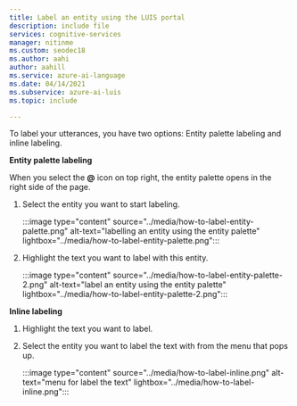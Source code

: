 ```yaml
---
title: Label an entity using the LUIS portal
description: include file
services: cognitive-services
manager: nitinme
ms.custom: seodec18
ms.author: aahi
author: aahill
ms.service: azure-ai-language
ms.date: 04/14/2021
ms.subservice: azure-ai-luis
ms.topic: include

---
```


To label your utterances, you have two options: Entity palette labeling and inline labeling. 

**Entity palette labeling**

When you select the **@** icon on top right, the entity palette opens in the right side of the page.

1. Select the entity you want to start labeling.

    :::image type="content" source="../media/how-to-label-entity-palette.png" alt-text="labelling an entity using the entity palette" lightbox="../media/how-to-label-entity-palette.png":::

1. Highlight the text you want to label with this entity.
    
    :::image type="content" source="../media/how-to-label-entity-palette-2.png" alt-text="label an entity using the entity palette" lightbox="../media/how-to-label-entity-palette-2.png":::

**Inline labeling**

1. Highlight the text you want to label.
2. Select the entity you want to label the text with from the menu that pops up.

    :::image type="content" source="../media/how-to-label-inline.png" alt-text="menu for label the text" lightbox="../media/how-to-label-inline.png":::
